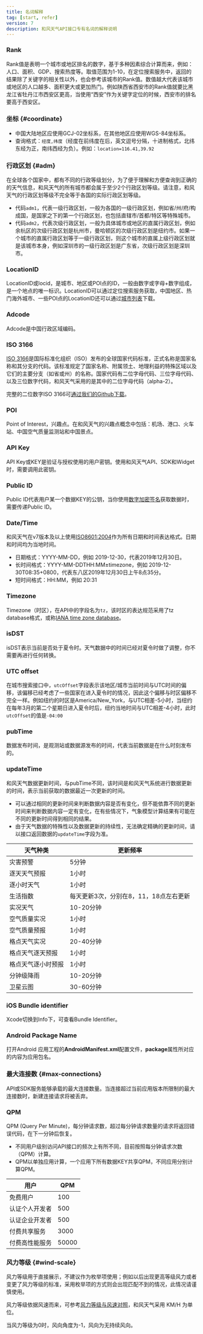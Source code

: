 ```yaml
---
title: 名词解释
tag: [start, refer]
version: 7
description: 和风天气API接口专有名词的解释说明
---
```


### Rank

Rank值是表明一个城市或地区排名的数字，基于多种因素综合计算而来，例如：人口、面积、GDP、搜索热度等。取值范围为1-10，在定位搜索服务中，返回的结果除了关键字的相关性以外，也会参考该城市的Rank值。数值越大代表该城市或地区的人口越多、面积更大或更加热门。例如陕西省西安市的Rank值就要比黑龙江省牡丹江市西安区更高，当使用“西安”作为关键字定位的时候，西安市的排名要高于西安区。

### 坐标 {#coordinate}

- 中国大陆地区应使用GCJ-02坐标系，在其他地区应使用WGS-84坐标系。
- 查询格式：`经度,纬度`（经度在前纬度在后，英文逗号分隔，十进制格式，北纬东经为正，南纬西经为负）。例如：`location=116.41,39.92`

### 行政区划 {#adm}

在全球各个国家中，都有不同的行政等级划分，为了便于理解和方便查询到正确的的天气信息，和风天气的所有城市都会属于至少2个行政区划等级。请注意，和风天气的行政区划等级不完全等于各国的实际行政区划等级。

- 代码`adm1`，代表一级行政区划，一般为各国的一级行政区划，例如省/州/府/构成国，是国家之下的第一个行政区划，也包括直辖市/首都/特区等特殊城市。
- 代码`adm2`，代表次级行政区划，一般为具体城市或地区的直属行政区划，例如余杭区的次级行政区划是杭州市，曼哈顿区的次级行政区划是纽约市。如果一个城市的直属行政区划等于一级行政区划，则这个城市的直属上级行政区划就是该城市本身，例如深圳市的一级行政区划是广东省，次级行政区划是深圳市。

### LocationID

LocationID或locid，是城市、地区或POI点的ID，一般由数字或字母+数字组成，是一个地点的唯一标识。LocationID可以通过定位搜索服务获取，中国地区、热门海外城市、一些POI点的LocationID还可以通过[城市列表](/docs/start/location-list)下载。

### Adcode

Adcode是中国行政区域编码。

### ISO 3166

[ISO 3166](https://www.iso.org/iso-3166-country-codes.html)是国际标准化组织（ISO）发布的全球国家代码标准，正式名称是国家名称和其分支的代码。该标准规定了国家名称、附属领土、地理利益的特殊区域以及它们的主要分支（如省或州）的名称。国家代码有二位字母代码、三位字母代码、以及三位数字代码，和风天气采用的是其中的二位字母代码（alpha-2）。

完整的二位数字ISO 3166可[通过我们的Github下载](https://github.com/heweather/LocationList)。

### POI

Point of Interest，兴趣点。在和风天气的兴趣点概念中包括：机场、港口、火车站、中国空气质量监测站和中国景点。

### API Key

API Key或KEY是验证与授权使用的用户密钥。使用和风天气API、SDK和Widget时，需要调用此密钥。

### Public ID

Public ID代表用户某一个数据KEY的公钥，当你使用[数字加密签名](/docs/faq/technical#signature-authentication)获取数据时，需要传递Public ID。

### Date/Time

和风天气在v7版本及以上使用[ISO8601:2004](https://en.wikipedia.org/wiki/ISO_8601)作为所有日期和时间表达格式。日期和时间均为当地时间。
- 日期格式：YYYY-MM-DD，例如 2019-12-30，代表2019年12月30日。
- 长时间格式：YYYY-MM-DDTHH:MM±timezone，例如 2019-12-30T08:35+0800，代表东八区2019年12月30日上午8点35分。
- 短时间格式：HH:MM，例如 20:31

### Timezone

Timezone（时区），在API中的字段名为`tz`，该时区的表达规范采用了tz database格式，或称[IANA time zone database](https://www.iana.org/time-zones)。

### isDST

isDST表示当前是否处于夏令时。天气数据中的时间已经对夏令时做了调整，你不需要再进行任何转换。

### UTC offset

在城市搜索接口中，`utcOffset`字段表示该地区/城市当前时间与UTC时间的偏移，该偏移已经考虑了一些国家在进入夏令时的情况，因此这个偏移与时区偏移不完全一样。例如纽约的时区是America/New_York，与UTC相差-5小时，当纽约在每年3月的第二个星期日进入夏令时后，纽约当地时间与UTC相差-4小时，此时`utcOffset`的值是`-04:00`

### pubTime

数据发布时间，是观测站或数据源发布的时间，代表当前数据是在什么时刻发布的。

### updateTime

和风天气数据更新时间，与pubTime不同，该时间是和风天气系统进行数据更新的时间，表示当前获取的数据最近一次更新的时间。

- 可以通过相同的更新时间来判断数据内容是否有变化，但不能依靠不同的更新时间来判断数据内容一定有变化，在有些情况下，气象模型计算结果有可能在不同的更新时间得到相同的结果。
- 由于天气数据的特殊性以及数据更新的持续性，无法确定精确的更新时间，请以接口返回数据的`updateTime`字段为准。

| 天气种类           | 更新频率                               |
| ------------------ | -------------------------------------- |
| 灾害预警           | 5分钟                                  |
| 逐天天气预报       | 1小时                                  |
| 逐小时天气         | 1小时                                  |
| 生活指数           | 每天更新3次，分别在8，11，18点左右更新 |
| 实况天气           | 10-20分钟                              |
| 空气质量实况       | 1小时                                  |
| 空气质量预报       | 1小时                                  |
| 格点天气实况       | 20-40分钟                              |
| 格点天气逐天预报   | 1小时                                  |
| 格点天气逐小时预报 | 1小时                                  |
| 分钟级降雨         | 10-20分钟                              |
| 卫星云图           | 30-60分钟                              |

### iOS Bundle identifier

Xcode切换到Info下，可查看Bundle Identifier。

### Android Package Name

打开Android 应用工程的**AndroidManifest.xml**配置文件，**package**属性所对应的内容为应用包名。

### 最大连接数 {#max-connections}

API或SDK服务能够承载的最大连接数量。当连接超过当前应用版本所限制的最大连接数时，新建连接请求将被丢弃。

### QPM

QPM (Query Per Minute)，每分钟请求数，超过每分钟请求数量的请求将返回错误代码，在下一分钟后恢复。

- 不同用户级别访问API接口的频次上有所不同，目前按照每分钟请求次数（QPM）计算。
- QPM以单独应用计算，一个应用下所有数据KEY共享QPM，不同应用分别计算QPM。

| 用户           | QPM   |
| -------------- | ----- |
| 免费用户       | 100   |
| 认证个人开发者 | 500   |
| 认证企业开发者 | 500   |
| 付费共享服务   | 3000  |
| 付费高性能服务 | 50000 |

### 风力等级 {#wind-scale}

风力等级用于直接展示，不建议作为枚举项使用；例如以后出现更高等级风力或者变更了风力等级的标准，采用枚举项的方式则会出现匹配不到的情况，此情况请谨慎使用。

风力等级依据风速而来，可参考[风力等级与风速对照](https://www.heweather.com/blog/wind-speed-vs-wind-scale)，和风天气采用 KM/H 为单位。

当风力等级为0时，风向角度为-1，风向为无持续风向。